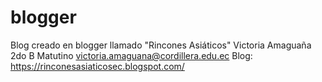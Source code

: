# blogger
Blog creado en blogger llamado "Rincones Asiáticos"
Victoria Amaguaña
2do B Matutino
victoria.amaguana@cordillera.edu.ec
Blog: https://rinconesasiaticosec.blogspot.com/
